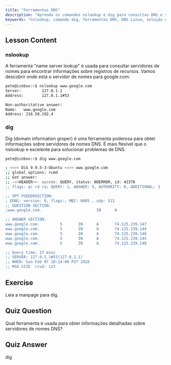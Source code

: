 ```yaml
---
title: "Ferramentas DNS"
description: "Aprenda os comandos nslookup e dig para consultas DNS e solução de problemas no Linux. Entenda como usar essas ferramentas DNS essenciais com nosso guia para iniciantes."
keywords: "nslookup, comando dig, ferramentas DNS, DNS Linux, solução de problemas DNS, tutorial Linux, Linux para iniciantes"
---
```


## Lesson Content

### nslookup

A ferramenta "name server lookup" é usada para consultar servidores de nomes para encontrar informações sobre registros de recursos. Vamos descobrir onde está o servidor de nomes para google.com:

```bash
pete@icebox:~$ nslookup www.google.com
Server:         127.0.1.1
Address:        127.0.1.1#53

Non-authoritative answer:
Name:   www.google.com
Address: 216.58.192.4
```

### dig

Dig (domain information groper) é uma ferramenta poderosa para obter informações sobre servidores de nomes DNS. É mais flexível que o nslookup e excelente para solucionar problemas de DNS.

```bash
pete@icebox:~$ dig www.google.com

; <<>> DiG 9.9.5-3-Ubuntu <<>> www.google.com
;; global options: +cmd
;; Got answer:
;; ->>HEADER<<- opcode: QUERY, status: NOERROR, id: 42376
;; flags: qr rd ra; QUERY: 1, ANSWER: 5, AUTHORITY: 0, ADDITIONAL: 1

;; OPT PSEUDOSECTION:
; EDNS: version: 0, flags:; MBZ: 0005 , udp: 512
;; QUESTION SECTION:
;www.google.com.                        IN      A

;; ANSWER SECTION:
www.google.com.         5       IN      A       74.125.239.147
www.google.com.         5       IN      A       74.125.239.144
www.google.com.         5       IN      A       74.125.239.146
www.google.com.         5       IN      A       74.125.239.145
www.google.com.         5       IN      A       74.125.239.148

;; Query time: 27 msec
;; SERVER: 127.0.1.1#53(127.0.1.1)
;; WHEN: Sun Feb 07 10:14:00 PST 2016
;; MSG SIZE  rcvd: 123
```

## Exercise

Leia a manpage para dig.

## Quiz Question

Qual ferramenta é usada para obter informações detalhadas sobre servidores de nomes DNS?

## Quiz Answer

dig
